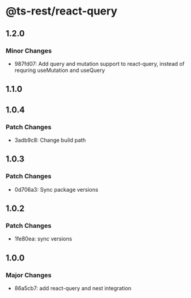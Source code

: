 # @ts-rest/react-query

## 1.2.0

### Minor Changes

- 987fd07: Add query and mutation support to react-query, instead of requring useMutation and useQuery

## 1.1.0

## 1.0.4

### Patch Changes

- 3adb9c8: Change build path

## 1.0.3

### Patch Changes

- 0d706a3: Sync package versions

## 1.0.2

### Patch Changes

- 1fe80ea: sync versions

## 1.0.0

### Major Changes

- 86a5cb7: add react-query and nest integration
